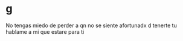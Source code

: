 # g
No tengas miedo de perder a qn no se siente afortunadx d tenerte tu hablame a mi que estare para ti 
